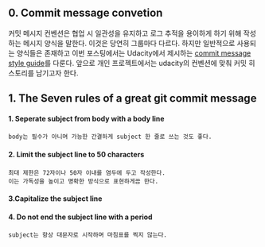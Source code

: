 ## 0. Commit message convetion

커밋  메시지 컨벤션은 협업 시 일관성을 유지하고 로그 추적을 용이하게 하기 위해 작성하는 메시지 양식을 말한다. 이것은 당연히 그룹마다 다르다. 하지만 일반적으로 사용되는 양식들은 존재하고 이번 포스팅에서는 Udacity에서 제시하는 [commit message style guide](https://udacity.github.io/git-styleguide/)를 다룬다. 앞으로 개인 프로젝트에서는 udacity의 컨벤션에 맞춰 커밋 히스토리를 남기고자 한다.

## 1. The Seven rules of a great git commit message

#### 1. Seperate subject from body with a body line
	body는 필수가 아니며 가능한 간결하게 subject 한 줄로 쓰는 것도 좋다.
#### 2. Limit the subject line to 50 characters
	최대 제한은 72자이나 50자 이내를 염두에 두고 작성한다.
	이는 가독성을 높이고 명확한 방식으로 표현하게끔 한다.
#### 3.Capitalize the subject line
#### 4. Do not end the subject line with a period
	subject는 항상 대문자로 시작하며 마침표를 찍지 않는다.
####
<!--stackedit_data:
eyJoaXN0b3J5IjpbLTE4Njg3MjUzOTksOTk0MTkxODUyLC0xMT
c2ODMwNTUzLC02MTE0OTkxODAsLTIwODg3NDY2MTJdfQ==
-->